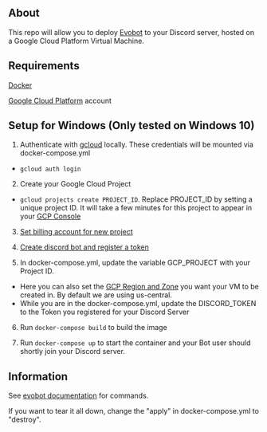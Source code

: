 ## About

This repo will allow you to deploy [Evobot](https://github.com/eritislami/evobot) to your Discord server, hosted on a Google Cloud Platform Virtual Machine.

## Requirements

[Docker](https://docs.docker.com/engine/install/)

[Google Cloud Platform](https://console.cloud.google.com) account

## Setup for Windows (Only tested on Windows 10)

1. Authenticate with [gcloud](https://cloud.google.com/sdk/docs/install) locally. These credentials will be mounted via docker-compose.yml
  - `gcloud auth login`

2. Create your Google Cloud Project
  - `gcloud projects create PROJECT_ID`. Replace PROJECT_ID by setting a unique project ID. It will take a few minutes for this project to appear in your [GCP Console](https://console.cloud.google.com)

3. [Set billing account for new project](https://console.cloud.google.com/billing/projects?organizationId=0&supportedpurview=project,organizationId,folder)

4. [Create discord bot and register a token](https://discordjs.guide/preparations/setting-up-a-bot-application.html#creating-your-bot)

5. In docker-compose.yml, update the variable GCP_PROJECT with your Project ID. 
  - Here you can also set the [GCP Region and Zone](https://cloud.google.com/compute/docs/regions-zones) you want your VM to be created in. By default we are using us-central.
  - While you are in the docker-compose.yml, update the DISCORD_TOKEN to the Token you registered for your Discord Server

6. Run `docker-compose build` to build the image

7. Run `docker-compose up` to start the container and your Bot user should shortly join your Discord server.

## Information

See [evobot documentation](https://github.com/eritislami/evobot?tab=readme-ov-file#-features--commands) for commands.

If you want to tear it all down, change the "apply" in docker-compose.yml to "destroy".
